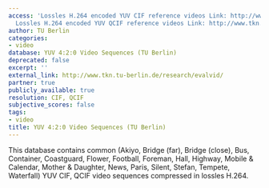 ```yaml
---
access: 'Lossles H.264 encoded YUV CIF reference videos Link: http://www.tkn.tu-berlin.de/research/evalvid/cif.html
  Lossles H.264 encoded YUV QCIF reference videos Link: http://www.tkn.tu-berlin.de/research/evalvid/qcif.html'
author: TU Berlin
categories:
- video
database: YUV 4:2:0 Video Sequences (TU Berlin)
deprecated: false
excerpt: ''
external_link: http://www.tkn.tu-berlin.de/research/evalvid/
partner: true
publicly_available: true
resolution: CIF, QCIF
subjective_scores: false
tags:
- video
title: YUV 4:2:0 Video Sequences (TU Berlin)
---
```


This database contains common (Akiyo, Bridge (far), Bridge (close), Bus, Container, Coastguard, Flower, Football, Foreman, Hall, Highway, Mobile & Calendar, Mother & Daughter, News, Paris, Silent, Stefan, Tempete, Waterfall) YUV CIF, QCIF video sequences compressed in lossles H.264.